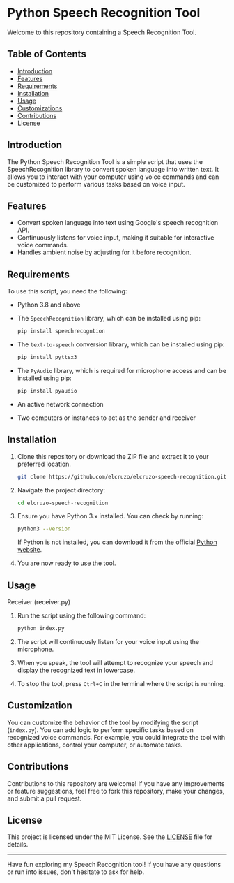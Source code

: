 # Python Speech Recognition Tool

Welcome to this repository containing a Speech Recognition Tool.

## Table of Contents

- [Introduction](#introduction)
- [Features](#features)
- [Requirements](#requirements)
- [Installation](#installation)
- [Usage](#usage)
- [Customizations](#customizations)
- [Contributions](#contributions)
- [License](#license)

## Introduction

The Python Speech Recognition Tool is a simple script that uses the SpeechRecognition library to convert spoken language into written text. It allows you to interact with your computer using voice commands and can be customized to perform various tasks based on voice input.

## Features

- Convert spoken language into text using Google's speech recognition API.
- Continuously listens for voice input, making it suitable for interactive voice commands.
- Handles ambient noise by adjusting for it before recognition.

## Requirements

To use this script, you need the following:

- Python 3.8 and above
- The `SpeechRecognition` library, which can be installed using pip:
  
  ```bash
  pip install speechrecogntion
  ```
  
- The `text-to-speech` conversion library, which can be installed using pip:
  
  ```bash
  pip install pyttsx3
  ```
  
- The `PyAudio` library, which is required for microphone access and can be installed using pip:
  
  ```bash
  pip install pyaudio
  ```
  
- An active network connection
- Two computers or instances to act as the sender and receiver

## Installation

1. Clone this repository or download the ZIP file and extract it to your preferred location.

   ```bash
   git clone https://github.com/elcruzo/elcruzo-speech-recognition.git
   ```
   
2. Navigate the project directory:
   
   ```bash
   cd elcruzo-speech-recognition
   ```
   
3. Ensure you have Python 3.x installed. You can check by running:

   ```bash
   python3 --version
   ```

   If Python is not installed, you can download it from the official [Python website](https://www.python.org/downloads/).

4. You are now ready to use the tool.

## Usage

Receiver (receiver.py)

1. Run the script using the following command:

   ```bash
   python index.py
   ```

2. The script will continuously listen for your voice input using the microphone.
3. When you speak, the tool will attempt to recognize your speech and display the recognized text in lowercase.
3. To stop the tool, press `Ctrl+C` in the terminal where the script is running.

## Customization

You can customize the behavior of the tool by modifying the script (`index.py`). You can add logic to perform specific tasks based on recognized voice commands. For example, you could integrate the tool with other applications, control your computer, or automate tasks.

## Contributions
Contributions to this repository are welcome! If you have any improvements or feature suggestions, feel free to fork this repository, make your changes, and submit a pull request.

## License

This project is licensed under the MIT License. See the [LICENSE](LICENSE) file for details.

---

Have fun exploring my Speech Recognition tool! If you have any questions or run into issues, don't hesitate to ask for help.



